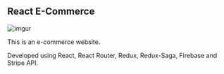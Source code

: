 ## React E-Commerce

![imgur](https://i.imgur.com/RCI7DPn.png)

This is an e-commerce website.

Developed using React, React Router, Redux, Redux-Saga, Firebase and Stripe API.
